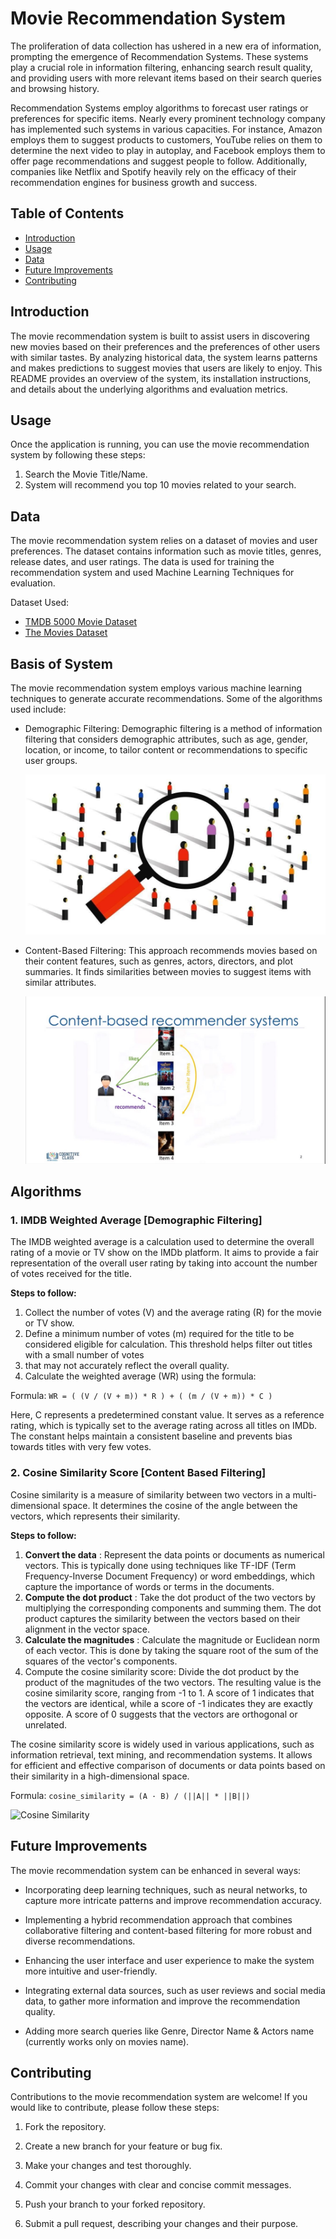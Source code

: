 # Movie Recommendation System

The proliferation of data collection has ushered in a new era of information, prompting the emergence of Recommendation Systems. These systems play a crucial role in information filtering, enhancing search result quality, and providing users with more relevant items based on their search queries and browsing history.

Recommendation Systems employ algorithms to forecast user ratings or preferences for specific items. Nearly every prominent technology company has implemented such systems in various capacities. For instance, Amazon employs them to suggest products to customers, YouTube relies on them to determine the next video to play in autoplay, and Facebook employs them to offer page recommendations and suggest people to follow. Additionally, companies like Netflix and Spotify heavily rely on the efficacy of their recommendation engines for business growth and success.

## Table of Contents

- [Introduction](#introduction)
- [Usage](#usage)
- [Data](#data)
- [Future Improvements](#future-improvements)
- [Contributing](#contributing)

## Introduction

The movie recommendation system is built to assist users in discovering new movies based on their preferences and the preferences of other users with similar tastes. By analyzing historical data, the system learns patterns and makes predictions to suggest movies that users are likely to enjoy. This README provides an overview of the system, its installation instructions, and details about the underlying algorithms and evaluation metrics.

## Usage

Once the application is running, you can use the movie recommendation system by following these steps:

1. Search the Movie Title/Name.
3. System will recommend you top 10 movies related to your search.

## Data

The movie recommendation system relies on a dataset of movies and user preferences. The dataset contains information such as movie titles, genres, release dates, and user ratings. The data is used for training the recommendation system and used Machine Learning Techniques for evaluation.

Dataset Used:
- [TMDB 5000 Movie Dataset](https://www.kaggle.com/datasets/tmdb/tmdb-movie-metadata)
- [The Movies Dataset](https://www.kaggle.com/datasets/rounakbanik/the-movies-dataset)

## Basis of System

The movie recommendation system employs various machine learning techniques to generate accurate recommendations. Some of the algorithms used include:

- Demographic Filtering: Demographic filtering is a method of information filtering that considers demographic attributes, such as age, gender, location, or income, to tailor content or recommendations to specific user groups.

  ![Demographic](https://github.com/Abdus8Samad/MovieRecommendationSys/blob/main/images/a.jpeg?raw=true)

- Content-Based Filtering: This approach recommends movies based on their content features, such as genres, actors, directors, and plot summaries. It finds similarities between movies to suggest items with similar attributes.

  ![content-based](https://github.com/Abdus8Samad/MovieRecommendationSys/blob/main/images/b.jpeg?raw=true)

## Algorithms

### 1. IMDB Weighted Average [Demographic Filtering]
  
The IMDB weighted average is a calculation used to determine the overall rating of a movie or TV show on the IMDb platform. It aims to provide a fair representation of the overall user rating by taking into account the number of votes received for the title.

**Steps to follow:**

1. Collect the number of votes (V) and the average rating (R) for the movie or TV show.
1. Define a minimum number of votes (m) required for the title to be considered eligible for calculation. This threshold helps filter out titles with a small number of votes 
1. that may not accurately reflect the overall quality.
1. Calculate the weighted average (WR) using the formula:

Formula: ```WR = ( (V / (V + m)) * R ) + ( (m / (V + m)) * C )```

Here, C represents a predetermined constant value. It serves as a reference rating, which is typically set to the average rating across all titles on IMDb. The constant 
helps maintain a consistent baseline and prevents bias towards titles with very few votes.

### 2. Cosine Similarity Score [Content Based Filtering]

Cosine similarity is a measure of similarity between two vectors in a multi-dimensional space. It determines the cosine of the angle between the vectors, which represents their similarity. 

**Steps to follow:**

1. **Convert the data** : Represent the data points or documents as numerical vectors. This is typically done using techniques like TF-IDF (Term Frequency-Inverse Document Frequency) or word embeddings, which capture the importance of words or terms in the documents.
2. **Compute the dot product** : Take the dot product of the two vectors by multiplying the corresponding components and summing them. The dot product captures the similarity between the vectors based on their alignment in the vector space.
3. **Calculate the magnitudes** : Calculate the magnitude or Euclidean norm of each vector. This is done by taking the square root of the sum of the squares of the vector's components.
4. Compute the cosine similarity score: Divide the dot product by the product of the magnitudes of the two vectors. The resulting value is the cosine similarity score, ranging from -1 to 1. A score of 1 indicates that the vectors are identical, while a score of -1 indicates they are exactly opposite. A score of 0 suggests that the vectors are orthogonal or unrelated.

The cosine similarity score is widely used in various applications, such as information retrieval, text mining, and recommendation systems. It allows for efficient and effective comparison of documents or data points based on their similarity in a high-dimensional space.

Formula: ```cosine_similarity = (A · B) / (||A|| * ||B||)```


![Cosine Similarity](https://user-images.githubusercontent.com/36665975/70401457-a7530680-1a55-11ea-9158-97d4e8515ca4.png)


## Future Improvements

The movie recommendation system can be enhanced in several ways:

- Incorporating deep learning techniques, such as neural networks, to capture more intricate patterns and improve recommendation accuracy.

- Implementing a hybrid recommendation approach that combines collaborative filtering and content-based filtering for more robust and diverse recommendations.

- Enhancing the user interface and user experience to make the system more intuitive and user-friendly.

- Integrating external data sources, such as user reviews and social media data, to gather more information and improve the recommendation quality.

- Adding more search queries like Genre, Director Name & Actors name (currently works only on movies name).

## Contributing

Contributions to the movie recommendation system are welcome! If you would like to contribute, please follow these steps:

1. Fork the repository.

2. Create a new branch for your feature or bug fix.

3. Make your changes and test thoroughly.

4. Commit your changes with clear and concise commit messages.

5. Push your branch to your forked repository.

6. Submit a pull request, describing your changes and their purpose.
